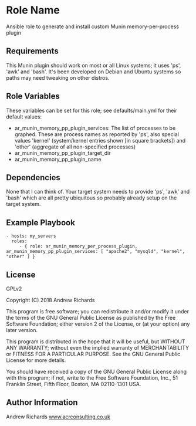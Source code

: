 Role Name
=========

Ansible role to generate and install custom Munin memory-per-process plugin

Requirements
------------

This Munin plugin should work on most or all Linux systems; it uses 'ps', 'awk' and 'bash'.
It's been developed on Debian and Ubuntu systems so paths may need tweaking on other distros.

Role Variables
--------------

These variables can be set for this role; see defaults/main.yml for their default values:

 - ar_munin_memory_pp_plugin_services: The list of processes to be graphed. These are process names as reported by 'ps', also special values 'kernel' (system/kernel entries shown [in square brackets]) and 'other' (aggregate of all non-specified processes)
 - ar_munin_memory_pp_plugin_target_dir
 - ar_munin_memory_pp_plugin_name

Dependencies
------------

None that I can think of. Your target system needs to provide 'ps', 'awk' and 'bash' which are
all pretty ubiquitous so probably already setup on the target system.

Example Playbook
----------------

    - hosts: my_servers
      roles:
         - { role: ar_munin_memory_per_process_plugin, ar_munin_memory_pp_plugin_services: [ "apache2", "mysqld", "kernel", "other" ] }

License
-------

GPLv2

Copyright (C) 2018  Andrew Richards

This program is free software; you can redistribute it and/or modify
it under the terms of the GNU General Public License as published by
the Free Software Foundation; either version 2 of the License, or
(at your option) any later version.

This program is distributed in the hope that it will be useful,
but WITHOUT ANY WARRANTY; without even the implied warranty of
MERCHANTABILITY or FITNESS FOR A PARTICULAR PURPOSE.  See the
GNU General Public License for more details.

You should have received a copy of the GNU General Public License along
with this program; if not, write to the Free Software Foundation, Inc.,
51 Franklin Street, Fifth Floor, Boston, MA 02110-1301 USA.

Author Information
------------------

Andrew Richards www.acrconsulting.co.uk
